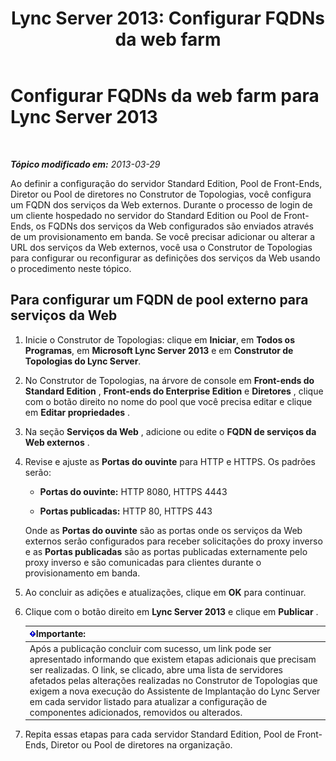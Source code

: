 ﻿---
title: 'Lync Server 2013: Configurar FQDNs da web farm'
TOCTitle: Configurar FQDNs da web farm
ms:assetid: cb25dbbd-dcea-4997-8e14-e5007dd7d3ca
ms:mtpsurl: https://technet.microsoft.com/pt-br/library/Gg429722(v=OCS.15)
ms:contentKeyID: 49308119
ms.date: 05/19/2016
mtps_version: v=OCS.15
ms.translationtype: HT
---

# Configurar FQDNs da web farm para Lync Server 2013

 

_**Tópico modificado em:** 2013-03-29_

Ao definir a configuração do servidor Standard Edition, Pool de Front-Ends, Diretor ou Pool de diretores no Construtor de Topologias, você configura um FQDN dos serviços da Web externos. Durante o processo de login de um cliente hospedado no servidor do Standard Edition ou Pool de Front-Ends, os FQDNs dos serviços da Web configurados são enviados através de um provisionamento em banda. Se você precisar adicionar ou alterar a URL dos serviços da Web externos, você usa o Construtor de Topologias para configurar ou reconfigurar as definições dos serviços da Web usando o procedimento neste tópico.

## Para configurar um FQDN de pool externo para serviços da Web

1.  Inicie o Construtor de Topologias: clique em **Iniciar**, em **Todos os Programas**, em **Microsoft Lync Server 2013** e em **Construtor de Topologias do Lync Server**.

2.  No Construtor de Topologias, na árvore de console em **Front-ends do Standard Edition** , **Front-ends do Enterprise Edition** e **Diretores** , clique com o botão direito no nome do pool que você precisa editar e clique em **Editar propriedades** .

3.  Na seção **Serviços da Web** , adicione ou edite o **FQDN de serviços da Web externos** .

4.  Revise e ajuste as **Portas do ouvinte** para HTTP e HTTPS. Os padrões serão:
    
      - **Portas do ouvinte:** HTTP 8080, HTTPS 4443
    
      - **Portas publicadas:** HTTP 80, HTTPS 443
    
    Onde as **Portas do ouvinte** são as portas onde os serviços da Web externos serão configurados para receber solicitações do proxy inverso e as **Portas publicadas** são as portas publicadas externamente pelo proxy inverso e são comunicadas para clientes durante o provisionamento em banda.

5.  Ao concluir as adições e atualizações, clique em **OK** para continuar.

6.  Clique com o botão direito em **Lync Server 2013** e clique em **Publicar** .
    
    <table>
    <thead>
    <tr class="header">
    <th><img src="images/Gg425939.important(OCS.15).gif" title="important" alt="important" />Importante:</th>
    </tr>
    </thead>
    <tbody>
    <tr class="odd">
    <td>Após a publicação concluir com sucesso, um link pode ser apresentado informando que existem etapas adicionais que precisam ser realizadas. O link, se clicado, abre uma lista de servidores afetados pelas alterações realizadas no Construtor de Topologias que exigem a nova execução do Assistente de Implantação do Lync Server em cada servidor listado para atualizar a configuração de componentes adicionados, removidos ou alterados.</td>
    </tr>
    </tbody>
    </table>


7.  Repita essas etapas para cada servidor Standard Edition, Pool de Front-Ends, Diretor ou Pool de diretores na organização.

